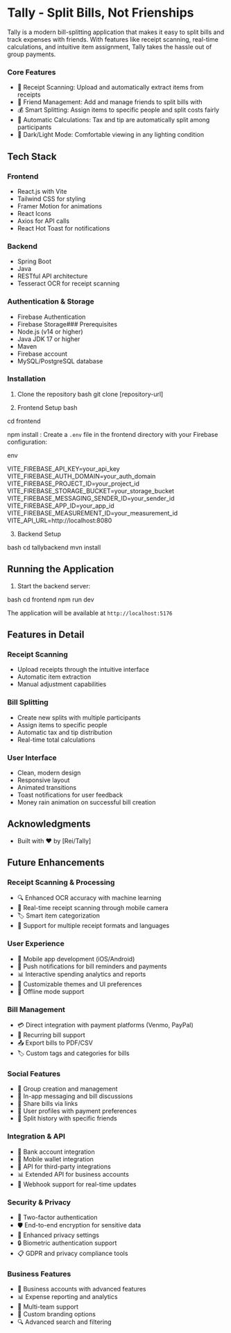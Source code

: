 # Tally - Split Bills, Not Frienships

Tally is a modern bill-splitting application that makes it easy to split bills and track expenses with friends. With features like receipt scanning, real-time calculations, and intuitive item assignment, Tally takes the hassle out of group payments.
### Core Features
- 📸 Receipt Scanning: Upload and automatically extract items from receipts
- 👥 Friend Management: Add and manage friends to split bills with
- 💰 Smart Splitting: Assign items to specific people and split costs fairly
- 🧮 Automatic Calculations: Tax and tip are automatically split among participants
- 🌙 Dark/Light Mode: Comfortable viewing in any lighting condition
## Tech Stack

### Frontend
- React.js with Vite
- Tailwind CSS for styling
- Framer Motion for animations
- React Icons
- Axios for API calls
- React Hot Toast for notifications

### Backend
- Spring Boot
- Java
- RESTful API architecture
- Tesseract OCR for receipt scanning

### Authentication & Storage
- Firebase Authentication
- Firebase Storage### Prerequisites
- Node.js (v14 or higher)
- Java JDK 17 or higher
- Maven
- Firebase account
- MySQL/PostgreSQL database

### Installation

1. Clone the repository
bash
git clone [repository-url]


2. Frontend Setup
bash

cd frontend

npm install
:
Create a `.env` file in the frontend directory with your Firebase configuration:

env

VITE_FIREBASE_API_KEY=your_api_key
VITE_FIREBASE_AUTH_DOMAIN=your_auth_domain
VITE_FIREBASE_PROJECT_ID=your_project_id
VITE_FIREBASE_STORAGE_BUCKET=your_storage_bucket
VITE_FIREBASE_MESSAGING_SENDER_ID=your_sender_id
VITE_FIREBASE_APP_ID=your_app_id
VITE_FIREBASE_MEASUREMENT_ID=your_measurement_id
VITE_API_URL=http://localhost:8080


3. Backend Setup

bash
cd tallybackend
mvn install

## Running the Application

1. Start the backend server:

bash
cd frontend
npm run dev

The application will be available at `http://localhost:5176`

## Features in Detail

### Receipt Scanning
- Upload receipts through the intuitive interface
- Automatic item extraction
- Manual adjustment capabilities

### Bill Splitting
- Create new splits with multiple participants
- Assign items to specific people
- Automatic tax and tip distribution
- Real-time total calculations

### User Interface
- Clean, modern design
- Responsive layout
- Animated transitions
- Toast notifications for user feedback
- Money rain animation on successful bill creation

## Acknowledgments
- Built with ❤️ by [Rei/Tally]
## Future Enhancements

### Receipt Scanning & Processing
- 🔍 Enhanced OCR accuracy with machine learning
- 📱 Real-time receipt scanning through mobile camera
- 🏷️ Smart item categorization
- 🔄 Support for multiple receipt formats and languages

### User Experience
- 📱 Mobile app development (iOS/Android)
- 🔔 Push notifications for bill reminders and payments
- 📊 Interactive spending analytics and reports
- 🎨 Customizable themes and UI preferences
- 💾 Offline mode support

### Bill Management
- 💳 Direct integration with payment platforms (Venmo, PayPal)
- 🔄 Recurring bill support
- 📤 Export bills to PDF/CSV
- 🏷️ Custom tags and categories for bills

### Social Features
- 👥 Group creation and management
- 💬 In-app messaging and bill discussions
- 🔗 Share bills via links
- 👤 User profiles with payment preferences
- 🤝 Split history with specific friends

### Integration & API
- 🏦 Bank account integration
- 📱 Mobile wallet integration
- 🔌 API for third-party integrations
- 📊 Extended API for business accounts
- 🔄 Webhook support for real-time updates

### Security & Privacy
- 🔐 Two-factor authentication
- 🛡️ End-to-end encryption for sensitive data
- 📜 Enhanced privacy settings
- 🔒 Biometric authentication support
- 📋 GDPR and privacy compliance tools

### Business Features
- 💼 Business accounts with advanced features
- 📊 Expense reporting and analytics
- 🏢 Multi-team support
- 📄 Custom branding options
- 🔍 Advanced search and filtering
